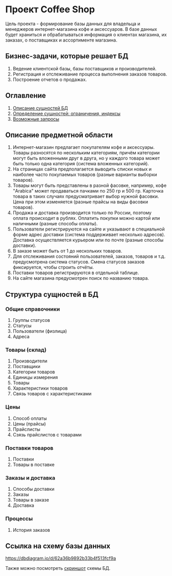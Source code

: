 # Проект Coffee Shop

Цель проекта - формирование базы данных для владельца и менеджеров интернет-магазина кофе и аксессуаров. В базе данных будет храниться и обрабатываться информация о клиентах магазина, их заказах, о поставщиках и ассортименте магазина.

## Бизнес-задачи, которые решает БД

1. Ведение клиентской базы, базы поставщиков и производителей.
1. Регистрация и отслеживание процесса выполнения заказов товаров.
1. Построение отчетов о продажах.

## Оглавление

1. [Описание сущностей БД](/entities.md)
1. [Определение сущностей: ограничения, индексы](/create_entities.sql)
1. [Возможные запросы](/queries.md)

## Описание предметной области

1. Интернет-магазин предлагает покупателям кофе и аксессуары. Товары разносятся по нескольким категориям, причём категории могут быть вложенными друг в друга, но у каждого товара может быть только одна категория (система вложенных категорий).
1. На страницах сайта предполагается выводить списки новых и наиболее часто покупаемых товаров (разные варианты выборки товаров).
1. Товары могут быть представлены в разной фасовке, например, кофе "Arabica" может продаваться пачками по 250 гр и 500 гр. Карточка товара в таких случаях предусматривает выбор нужной фасовки. Цена при этом изменяется (разные прайсы на виды фасовки товаров).
1. Продажа и доставка производится только по России, поэтому оплата происходит в рублях. Оплатить покупки можно картой или наличными (разные способы оплаты).
1. Пользователи регистрируются на сайте и указывают в специальной форме адрес доставки (система поддерживает несколько адресов). Доставка осуществляется курьером или по почте (разные способы доставки).
1. В заказе может быть от 1 до нескольких товаров.
1. Для отслеживания состояний пользователей, заказов, товаров и т.д. предусмотрена система статусов. Смена статусов заказов фиксируется, чтобы строить отчёты.
1. Поставки товаров регистрируются в отдельной таблице.
1. На сайте магазина предусмотрен поиск по названию товара.

## Структура сущностей в БД

### Общие справочники

1. Группы статусов
1. Статусы
1. Пользователи (физлица)
1. Адреса 

### Товары (склад)

1. Производители
1. Поставщики
1. Категории товаров
1. Единицы измерения
1. Товары
1. Характеристики товаров
1. Связь товаров с характеристиками

### Цены

1. Способ оплаты
1. Цены (прайсы)
1. Прайслисты
1. Сзязь прайслистов с товарами

### Поставки товаров

1. Поставки
1. Товары в поставке

### Заказы и доставка

1. Способы доставки
1. Заказы
1. Товары в заказе
1. Доставка

### Процессы

1. История заказов

## Ссылка на схему базы данных

https://dbdiagram.io/d/62a36b9892b33b4f513fcf9a

Также можно посмотреть [скриншот](https://prnt.sc/Tw_JKpoGbim9) схемы БД.
